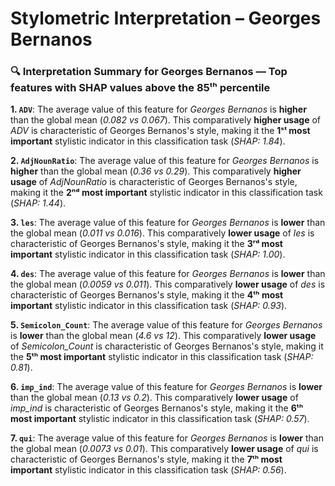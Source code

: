 # Stylometric Interpretation – Georges Bernanos

### 🔍 Interpretation Summary for **Georges Bernanos** — Top features with SHAP values above the 85ᵗʰ percentile

**1. `ADV`**: The average value of this feature for *Georges Bernanos* is **higher** than the global mean (*0.082 vs 0.067*). This comparatively **higher usage** of *ADV* is characteristic of Georges Bernanos's style, making it the **1ˢᵗ most important** stylistic indicator in this classification task (*SHAP: 1.84*).

**2. `AdjNounRatio`**: The average value of this feature for *Georges Bernanos* is **higher** than the global mean (*0.36 vs 0.29*). This comparatively **higher usage** of *AdjNounRatio* is characteristic of Georges Bernanos's style, making it the **2ⁿᵈ most important** stylistic indicator in this classification task (*SHAP: 1.44*).

**3. `les`**: The average value of this feature for *Georges Bernanos* is **lower** than the global mean (*0.011 vs 0.016*). This comparatively **lower usage** of *les* is characteristic of Georges Bernanos's style, making it the **3ʳᵈ most important** stylistic indicator in this classification task (*SHAP: 1.00*).

**4. `des`**: The average value of this feature for *Georges Bernanos* is **lower** than the global mean (*0.0059 vs 0.011*). This comparatively **lower usage** of *des* is characteristic of Georges Bernanos's style, making it the **4ᵗʰ most important** stylistic indicator in this classification task (*SHAP: 0.93*).

**5. `Semicolon_Count`**: The average value of this feature for *Georges Bernanos* is **lower** than the global mean (*4.6 vs 12*). This comparatively **lower usage** of *Semicolon_Count* is characteristic of Georges Bernanos's style, making it the **5ᵗʰ most important** stylistic indicator in this classification task (*SHAP: 0.81*).

**6. `imp_ind`**: The average value of this feature for *Georges Bernanos* is **lower** than the global mean (*0.13 vs 0.2*). This comparatively **lower usage** of *imp_ind* is characteristic of Georges Bernanos's style, making it the **6ᵗʰ most important** stylistic indicator in this classification task (*SHAP: 0.57*).

**7. `qui`**: The average value of this feature for *Georges Bernanos* is **lower** than the global mean (*0.0073 vs 0.01*). This comparatively **lower usage** of *qui* is characteristic of Georges Bernanos's style, making it the **7ᵗʰ most important** stylistic indicator in this classification task (*SHAP: 0.56*).

